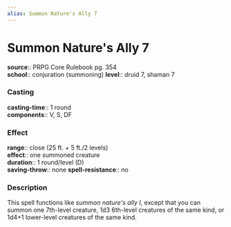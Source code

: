 ```yaml
---
alias: Summon Nature's Ally 7
---
```


# Summon Nature's Ally 7 

**source**:: PRPG Core Rulebook pg. 354  
**school**:: conjuration (summoning)
**level**:: druid 7, shaman 7

### Casting 

**casting-time**:: 1 round  
**components**:: V, S, DF

### Effect 

**range**:: close (25 ft. + 5 ft./2 levels)  
**effect**:: one summoned creature  
**duration**:: 1 round/level (D)  
**saving-throw**:: none
**spell-resistance**:: no

### Description 

This spell functions like *summon nature's ally I*, except that you can summon one 7th-level creature, 1d3 6th-level creatures of the same kind, or 1d4+1 lower-level creatures of the same kind.

